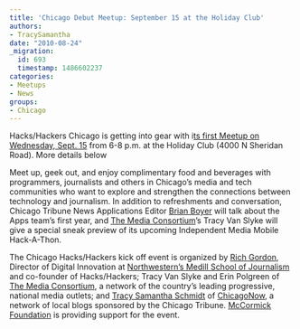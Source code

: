 ```yaml
---
title: 'Chicago Debut Meetup: September 15 at the Holiday Club'
authors:
- TracySamantha
date: "2010-08-24"
_migration:
  id: 693
  timestamp: 1486602237
categories:
- Meetups
- News
groups:
- Chicago
---
```


Hacks/Hackers Chicago is getting into gear with i[ts first Meetup on Wednesday, Sept. 15][1] from 6-8 p.m. at the Holiday Club (4000 N Sheridan Road). More details below

Meet up, geek out, and enjoy complimentary food and beverages with programmers, journalists and others in Chicago’s media and tech communities who want to explore and strengthen the connections between technology and journalism. In addition to refreshments and conversation, Chicago Tribune News Applications Editor [Brian Boyer][2] will talk about the Apps team’s first year, and [The Media Consortium][3]’s Tracy Van Slyke will give a special sneak preview of its upcoming Independent Media Mobile Hack-A-Thon.

The Chicago Hacks/Hackers kick off event is organized by [Rich Gordon][4], Director of Digital Innovation at [Northwestern’s Medill School of Journalism][5] and co-founder of Hacks/Hackers; Tracy Van Slyke and Erin Polgreen of [The Media Consortium][3], a network of the country’s leading progressive, national media outlets; and [Tracy Samantha Schmidt][6] of [ChicagoNow][7], a network of local blogs sponsored by the Chicago Tribune. [McCormick Foundation][8] is providing support for the event.

 [1]: http://meetupchicago.hackshackers.com/calendar/14512445/
 [2]: http://brianboyer.com
 [3]: http://www.themediaconsortium.org/
 [4]: http://www.medill.northwestern.edu/faculty/fulltime.aspx?id=59579
 [5]: http://www.medill.northwestern.edu/
 [6]: http://twitter.com/tracysamantha
 [7]: http://chicagonow.com
 [8]: http://www.mccormickfoundation.org/